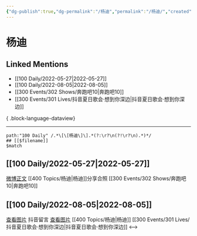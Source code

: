 ```yaml
---
{"dg-publish":true,"dg-permalink":"/杨迪","permalink":"/杨迪/","created":"2022-12-04T21:40:23.000+08:00","updated":"2023-04-10T17:22:53.000+08:00"}
---
```


# 杨迪

## Linked Mentions
- [[100 Daily/2022-05-27\|2022-05-27]]
- [[100 Daily/2022-08-05\|2022-08-05]]
- [[300 Events/302 Shows/奔跑吧10\|奔跑吧10]]
- [[300 Events/301 Lives/抖音夏日歌会·想到你深边\|抖音夏日歌会·想到你深边]]

{ .block-language-dataview}

---

```expander
path:"100 Daily" /.*\[\[杨迪\]\].*(?:\r?\n(?!\r?\n).*)*/
## [[$filename]]
$match
```
## [[100 Daily/2022-05-27\|2022-05-27]]
[微博正文](https://m.weibo.cn/1215862823/4773716914080423) [[400 Topics/杨迪\|杨迪]]分享合照 [[300 Events/302 Shows/奔跑吧10\|奔跑吧10]]
## [[100 Daily/2022-08-05\|2022-08-05]]
[查看图片](https://wx2.sinaimg.cn/large/0088n2Pggy1h4wa4urwi9j30yi0qb40t.jpg) 抖音留言 [查看图片](https://wx2.sinaimg.cn/large/0088n2Pggy1h4wa0k0hi6j30u01hdjvk.jpg) [[400 Topics/杨迪\|杨迪]] [[300 Events/301 Lives/抖音夏日歌会·想到你深边\|抖音夏日歌会·想到你深边]]
<-->